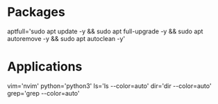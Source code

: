 # Packages
aptfull='sudo apt update -y && sudo apt full-upgrade -y && sudo apt autoremove -y && sudo apt autoclean -y'

# Applications
vim='nvim'
python='python3'
ls='ls --color=auto'
dir='dir --color=auto'
grep='grep --color=auto'
